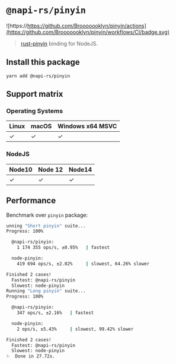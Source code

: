 # `@napi-rs/pinyin`

![https://https://github.com/Brooooooklyn/pinyin/actions](https://github.com/Brooooooklyn/pinyin/workflows/CI/badge.svg)

> [rust-pinyin](https://github.com/mozillazg/rust-pinyin) binding for NodeJS.

## Install this package

```
yarn add @napi-rs/pinyin
```

## Support matrix

### Operating Systems

| Linux | macOS | Windows x64 MSVC |
| ----- | ----- | ---------------- |
| ✓     | ✓     | ✓                |

### NodeJS

| Node10 | Node 12 | Node14 |
| ------ | ------- | ------ |
| ✓      | ✓       | ✓      |

## Performance

Benchmark over `pinyin` package:

```bash
unning "Short pinyin" suite...
Progress: 100%

  @napi-rs/pinyin:
    1 174 355 ops/s, ±0.95%   | fastest

  node-pinyin:
    419 694 ops/s, ±2.02%     | slowest, 64.26% slower

Finished 2 cases!
  Fastest: @napi-rs/pinyin
  Slowest: node-pinyin
Running "Long pinyin" suite...
Progress: 100%

  @napi-rs/pinyin:
    347 ops/s, ±2.16%   | fastest

  node-pinyin:
    2 ops/s, ±5.43%     | slowest, 99.42% slower

Finished 2 cases!
  Fastest: @napi-rs/pinyin
  Slowest: node-pinyin
✨  Done in 27.72s.
```
